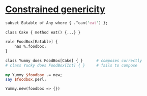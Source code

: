 [1]: https://rosettacode.org/wiki/Constrained_genericity

# [Constrained genericity][1]

```perl
subset Eatable of Any where { .^can('eat') };
 
class Cake { method eat() {...} }
 
role FoodBox[Eatable] {
    has %.foodbox;
}
 
class Yummy does FoodBox[Cake] { }      # composes correctly
# class Yucky does FoodBox[Int] { }     # fails to compose
 
my Yummy $foodbox .= new;
say $foodbox.perl;
```
```text
Yummy.new(foodbox => {})
```
